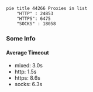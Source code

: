 
```mermaid
pie title 44266 Proxies in list
    "HTTP" : 24853
    "HTTPS": 6475
    "SOCKS" : 18058
```

### Some Info
#### Average Timeout

- mixed: 3.0s
- http: 1.5s
- https: 8.6s
- socks: 6.3s